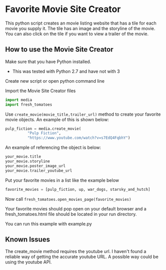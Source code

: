 # Favorite Movie Site Creator
This python script creates an movie listing website that has a tile for
each movie you supply it. The tile has an image and the storyline of the
movie. You can also click on the tile if you want to view a trailer of the movie.

## How to use the Movie Site Creator
Make sure that you have Python installed.
  * This was tested with Python 2.7 and have not with 3

Create new script or open python command line

Import the Movie Site Creator files
```python
import media
import fresh_tomatoes
```
Use `create_movie(movie_title,trailer_url)` method to create your favorite
 movie objects.
An example of this is shown below:
```python
pulp_fiction = media.create_movie(
          "Pulp Fiction",
          "https://www.youtube.com/watch?v=s7EdQ4FqbhY")
```
An example of referencing the object is below:
```python
your_movie.title
your_movie.storyline
your_movie.poster_image_url
your_movie.trailer_youtube_url
```
Put your favorite movies in a list like the example below
```python
favorite_movies = [pulp_fiction, up, war_dogs, starsky_and_hutch]
```
Now call `fresh_tomatoes.open_movies_page(favorite_movies)`

Your favorite movies should pop open on your default browser and
a fresh_tomatoes.html file should be located in your run directory.

You can run this example with example.py

## Known Issues
The create_movie method requires the youtube url. I haven't found
a reliable way of getting the accurate youtube URL. A possible
way could be using the youtube API.



